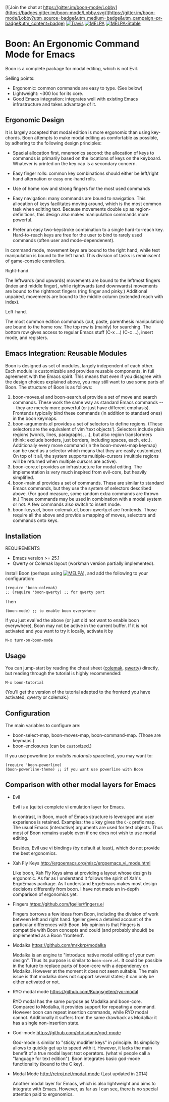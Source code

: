 [![Join the chat at https://gitter.im/boon-mode/Lobby](https://badges.gitter.im/boon-mode/Lobby.svg)](https://gitter.im/boon-mode/Lobby?utm_source=badge&utm_medium=badge&utm_campaign=pr-badge&utm_content=badge)
[![Travis](https://travis-ci.org/jyp/boon.svg?branch=master)](https://travis-ci.org/jyp/boon)
[![MELPA](https://melpa.org/packages/boon-badge.svg)](https://melpa.org/#/boon)
[![MELPA-Stable](http://stable.melpa.org/packages/boon-badge.svg)](http://stable.melpa.org/#/boon)

Boon: An Ergonomic Command Mode for Emacs
==========================================


Boon is a complete package for modal editing, which is not Evil.

Selling points:
- Ergonomic: common commands are easy to type. (See below)
- Lightweight: ~300 loc for its core.
- Good Emacs integration: integrates well with existing Emacs
  infrastructure and takes advantage of it.


Ergonomic Design
----------------

It is largely accepted that modal edition is more ergonomic than using
key-chords.  Boon attempts to make modal editing as comfortable as
possible, by adhering to the following design principles:

- Spacial allocation first, mnemonics second: the allocation of keys
  to commands is primarily based on the locations of keys on the
  keyboard. Whatever is printed on the key cap is a secondary concern.

- Easy finger rolls: common key combinations should either be
  left/right hand alternation or easy one-hand rolls.

- Use of home row and strong fingers for the most used commands

- Easy navigation: many commands are bound to navigation. This
  allocation of keys facilitates moving around, which is the most
  common task when editting text. Because movements double up as
  region-definitions, this design also makes manipulation commands
  more powerful.

- Prefer an easy two-keystroke combination to a single hard-to-reach
  key. Hard-to-reach keys are free for the user to bind to rarely used
  commands (often user and mode-dependenent).

In command mode, movement keys are bound to the right hand, while text
manipulation is bound to the left hand. This division of tasks is
reminiscent of game-console controllers.


Right-hand.

The leftwards (and upwards) movements are bound to the leftmost
fingers (index and middle finger), while rightwards (and downwards)
movements are bound to the rightmost fingers (ring finger and pinky.)
Additional unpaired, movements are bound to the middle column
(extended reach with index).

Left-hand.

The most common edition commands (cut, paste, parenthesis
manipulation) are bound to the home row. The top row is (mainly) for
searching. The bottom row gives access to regular Emacs stuff (C-x
...) (C-c ...), insert mode, and registers.


Emacs Integration: Reusable Modules
-----------------------------------

Boon is designed as set of modules, largely independent of each
other. Each module is customizable and provides reusable components,
in full agreement with the Emacs spirit. This means that even if you
disagree with the design choices explained above, you may still want
to use some parts of Boon. The structure of Boon is as follows:

1. boon-moves.el and boon-search.el provide a set of move and search
   commands. These work the same way as standard Emacs commands ---
   they are merely more powerful (or just have different
   emphasis). Frontends typically bind these commands (in addition to
   standard ones) in the boon keymaps.
2. boon-arguments.el provides a set of selectors to define
   regions. (These selectors are the equivalent of vim 'text
   objects'). Selectors include plain regions (words, lines,
   paragraphs, ...), but also region transformers (think: exclude
   borders, just borders, including spaces, each, etc.). Additionally
   every move command (in the boon-moves-map keymap) can be used as a
   selector which means that they are easily customized. On top of it
   all, the system supports multiple-cursors (multiple regions will be
   returned when multiple cursors are active).
3. boon-core.el provides an infrastructure for modal editing. The
   implementation is very much inspired from evil-core, but heavily
   simplified.
4. boon-main.el provides a set of commands. These are similar to
   standard Emacs commands, but they use the system of selectors
   described above. (For good measure, some random extra commands are
   thrown in.) These commands may be used in combination with a modal
   system or not. A few commands also switch to insert mode.
5. boon-keys.el, boon-colemak.el, boon-qwerty.el are frontends. Those
   require all the above and provide a mapping of moves, selectors and
   commands onto keys.

Installation
------------

REQUIREMENTS
- Emacs version >= 25.1
- Qwerty or Colemak layout (workman version partially implemented).

Install Boon (perhaps using
[![MELPA](http://stable.melpa.org/packages/boon-badge.svg)](http://stable.melpa.org/#/boon)),
and add the following to your configuration:

    (require 'boon-colemak)
    ;; (require 'boon-qwerty) ;; for qwerty port

Then

    (boon-mode) ;; to enable boon everywhere

If you just eval'ed the above (or just did not want to enable boon
everywhere), Boon may not be active in the current buffer. If it is
not activated and you want to try it locally, activate it by

    M-x turn-on-boon-mode

Usage
-----

You can jump-start by reading the cheat sheet
([colemak](https://github.com/jyp/boon/blob/master/colemak.pdf),
[qwerty](https://github.com/jyp/boon/blob/master/qwerty.pdf))
directly, but reading through the tutorial is highly recommended:

    M-x boon-tutorial

(You'll get the version of the tutorial adapted to the frontend you
have activated, qwerty or colemak.)

Configuration
-------------

The main variables to configure are:

- boon-select-map, boon-moves-map, boon-command-map. (Those are keymaps.)
- boon-enclosures (can be `custom`ized.)

If you use powerline (or *mutatis mutandis* spaceline), you may want
to:

    (require 'boon-powerline)
    (boon-powerline-theme) ;; if you want use powerline with Boon



Comparison with other modal layers for Emacs
---------------------------------------------

- Evil

  Evil is a (quite) complete vi emulation layer for Emacs.

  In contrast, in Boon, much of Emacs structure is leveraged and user
  experience is retained. Examples: the `x` key gives the `C-x` prefix
  map.  The usual Emacs (interactive) arguments are used for text
  objects. Thus most of Boon remains usable even if one does not wish
  to use modal editing.

  Besides, Evil use vi bindings (by default at least), which do not
  provide the best ergonomics.

- Xah Fly Keys http://ergoemacs.org/misc/ergoemacs_vi_mode.html

  Like boon, Xah Fly Keys aims at providing a layout whose design is
  ergonomic. As far as I understand it follows the spirit of Xah's
  ErgoEmacs package. As I understand ErgoEmacs makes most design
  decisions differently from boon. I have not made an in-depth
  comparison of ergonomics yet.

- Fingers https://github.com/fgeller/fingers.el

  Fingers borrows a few ideas from Boon, including the division of
  work between left and right hand. fgeller gives a detailed account
  of the particular differences with Boon. My opinion is that Fingers
  is compatible with Boon concepts and could (and probably should) be
  implemented as a Boon 'frontend'.

- Modalka https://github.com/mrkkrp/modalka

  Modalka is an engine to "introduce native modal editing of your own
  design". Thus its purpose is similar to `boon-core.el`. It could be
  possible in the future to replace parts of boon-core with a
  dependency on Modalka. However at the moment it does not seem
  suitable. The main issue is that modalka does not support several
  states; it can only be either activated or not.

- RYO modal mode https://github.com/Kungsgeten/ryo-modal

  RYO modal has the same purpose as Modalka and boon-core. Compared to
  Modalka, it provides support for repeating a command. However boon
  can repeat insertion commands, while RYO modal cannot. Additionally
  it suffers from the same drawback as Modalka: it has a single
  non-insertion state.

- God-mode https://github.com/chrisdone/god-mode

  God-mode is similar to "sticky modifier keys" in principle. Its
  simplicity allows to quickly get up to speed with it. However, it
  lacks the main benefit of a true modal layer: text operators. (what
  vi people call a "language for text edition"). Boon integrates basic
  god-mode functionality (bound to the C key).

- Modal Mode http://retroj.net/modal-mode (Last updated in 2014)

  Another modal layer for Emacs, which is also lightweight and aims to
  integrate with Emacs. However, as far as I can see, there is no
  special attention paid to ergonomics.

